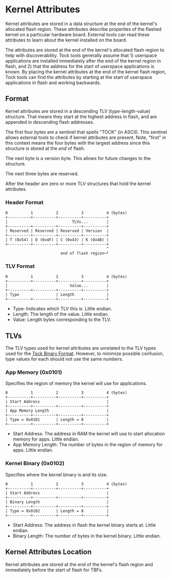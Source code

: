 # Kernel Attributes

Kernel attributes are stored in a data structure at the end of the kernel's
allocated flash region. These attributes describe properties of the flashed
kernel on a particular hardware board. External tools can read these attributes
to learn about the kernel installed on the board.

The attributes are stored at the end of the kernel's allocated flash region to
help with discoverability. Tock tools generally assume that 1) userspace
applications are installed immediately after the end of the kernel region in
flash, and 2) that the address for the start of userspace applications is known.
By placing the kernel attributes at the end of the kernel flash region, Tock
tools can find the attributes by starting at the start of userspace applications
in flash and working backwards.

## Format

Kernel attributes are stored in a descending TLV (type-length-value) structure.
That means they start at the highest address in flash, and are appended in
descending flash addresses.

The first four bytes are a sentinel that spells "TOCK" (in ASCII). This sentinel
allows external tools to check if kernel attributes are present. Note, "first"
in this context means the four bytes with the largest address since this
structure is stored at the _end_ of flash.

The next byte is a version byte. This allows for future changes to the
structure.

The next three bytes are reserved.

After the header are zero or more TLV structures that hold the kernel
attributes.

### Header Format

```text
0          1          2          3          4 (bytes)
+----------+----------+----------+----------+
|                            TLVs...        |
+----------+----------+----------+----------+
| Reserved | Reserved | Reserved | Version  |
+----------+----------+----------+----------+
| T (0x54) | O (0x4F) | C (0x43) | K (0x4B) |
+----------+----------+----------+----------+
                                            ^
                        end of flash region─┘
```

### TLV Format

```text
0          1          2          3          4 (bytes)
+----------+----------+----------+----------+
|                           Value...        |
+----------+----------+----------+----------+
| Type                | Length              |
+----------+----------+----------+----------+
```

- Type: Indicates which TLV this is. Little endian.
- Length: The length of the value. Little endian.
- Value: Length bytes corresponding to the TLV.

## TLVs

The TLV types used for kernel attributes are unrelated to the TLV types used for
the [Tock Binary Format](./tock_binary_format.md#tlv-types). However, to
minimize possible confusion, type values for each should not use the same
numbers.

### App Memory (0x0101)

Specifies the region of memory the kernel will use for applications.

```text
0          1          2          3          4 (bytes)
+----------+----------+----------+----------+
| Start Address                             |
+----------+----------+----------+----------+
| App Memory Length                         |
+----------+----------+----------+----------+
| Type = 0x0101       | Length = 8          |
+----------+----------+----------+----------+
```

- Start Address: The address in RAM the kernel will use to start allocation
  memory for apps. Little endian.
- App Memory Length: The number of bytes in the region of memory for apps.
  Little endian.

### Kernel Binary (0x0102)

Specifies where the kernel binary is and its size.

```text
0          1          2          3          4 (bytes)
+----------+----------+----------+----------+
| Start Address                             |
+----------+----------+----------+----------+
| Binary Length                             |
+----------+----------+----------+----------+
| Type = 0x0102       | Length = 8          |
+----------+----------+----------+----------+
```

- Start Address: The address in flash the kernel binary starts at. Little
  endian.
- Binary Length: The number of bytes in the kernel binary. Little endian.

## Kernel Attributes Location

Kernel attributes are stored at the end of the kernel's flash region and
immediately before the start of flash for TBFs.
